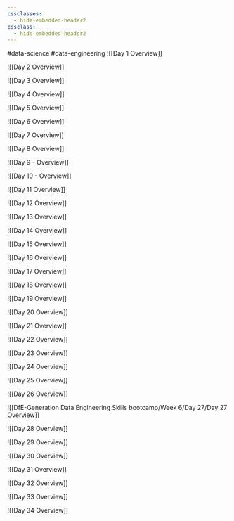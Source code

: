 ```yaml
---
cssclasses:
  - hide-embedded-header2
cssclass:
  - hide-embedded-header2
---
```


#data-science #data-engineering 
![[Day 1 Overview]]

![[Day 2 Overview]]

![[Day 3 Overview]]

![[Day 4 Overview]]

![[Day 5 Overview]]

![[Day 6 Overview]]

![[Day 7 Overview]]

![[Day 8 Overview]]

![[Day 9 - Overview]]

![[Day 10 - Overview]]

![[Day 11 Overview]]

![[Day 12 Overview]]

![[Day 13 Overview]]

![[Day 14 Overview]]

![[Day 15 Overview]]

![[Day 16 Overview]]

![[Day 17 Overview]]

![[Day 18 Overview]]

![[Day 19 Overview]]

![[Day 20 Overview]]

![[Day 21 Overview]]

![[Day 22 Overview]]

![[Day 23 Overview]]

![[Day 24 Overview]]

![[Day 25 Overview]]

![[Day 26 Overview]]

![[DfE-Generation Data Engineering Skills bootcamp/Week 6/Day 27/Day 27 Overview]]

![[Day 28 Overview]]

![[Day 29 Overview]]

![[Day 30 Overview]]

![[Day 31 Overview]]

![[Day 32 Overview]]

![[Day 33 Overview]]

![[Day 34 Overview]]